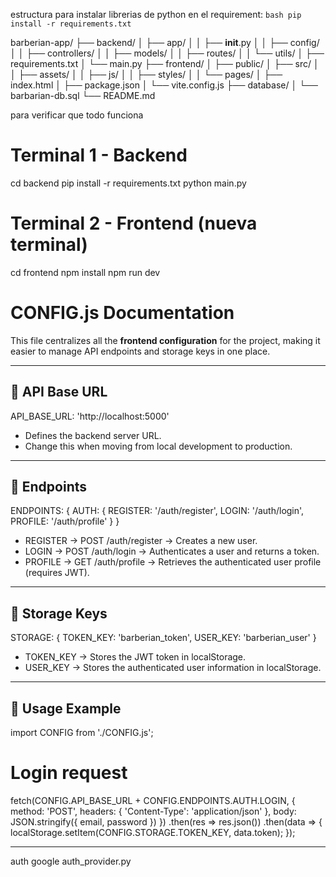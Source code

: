 estructura
para instalar librerias de python en el requirement:
``bash
pip install -r requirements.txt
``

barberian-app/
├── backend/
│   ├── app/
│   │   ├── __init__.py
│   │   ├── config/
│   │   ├── controllers/
│   │   ├── models/
│   │   ├── routes/
│   │   └── utils/
│   ├── requirements.txt
│   └── main.py
├── frontend/
│   ├── public/
│   ├── src/
│   │   ├── assets/
│   │   ├── js/
│   │   ├── styles/
│   │   └── pages/
│   ├── index.html
│   ├── package.json
│   └── vite.config.js
├── database/
│   └── barbarian-db.sql
└── README.md

para verificar que todo funciona
# Terminal 1 - Backend
cd backend
pip install -r requirements.txt
python main.py

# Terminal 2 - Frontend (nueva terminal)
cd frontend
npm install
npm run dev






# CONFIG.js Documentation  

This file centralizes all the **frontend configuration** for the project, making it easier to manage API endpoints and storage keys in one place.  

---

## 🔗 API Base URL  
API_BASE_URL: 'http://localhost:5000'  
- Defines the backend server URL.  
- Change this when moving from local development to production.  

---

## 📌 Endpoints  
ENDPOINTS: {
  AUTH: {
    REGISTER: '/auth/register',
    LOGIN: '/auth/login',
    PROFILE: '/auth/profile'
  }
}

- REGISTER → POST /auth/register → Creates a new user.  
- LOGIN → POST /auth/login → Authenticates a user and returns a token.  
- PROFILE → GET /auth/profile → Retrieves the authenticated user profile (requires JWT).  

---

## 💾 Storage Keys  
STORAGE: {
  TOKEN_KEY: 'barberian_token',
  USER_KEY: 'barberian_user'
}

- TOKEN_KEY → Stores the JWT token in localStorage.  
- USER_KEY → Stores the authenticated user information in localStorage.  

---

## 🚀 Usage Example  

import CONFIG from './CONFIG.js';

# Login request
fetch(CONFIG.API_BASE_URL + CONFIG.ENDPOINTS.AUTH.LOGIN, {
  method: 'POST',
  headers: { 'Content-Type': 'application/json' },
  body: JSON.stringify({ email, password })
})
.then(res => res.json())
.then(data => {
  localStorage.setItem(CONFIG.STORAGE.TOKEN_KEY, data.token);
});

---

auth google
auth_provider.py
